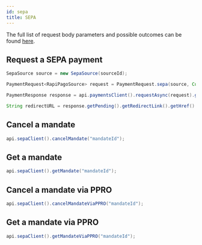 ```yaml
---
id: sepa
title: SEPA
---
```


The full list of request body parameters and possible outcomes can be found [here](https://docs.checkout.com/payments/payment-methods/direct-debit/sepa-direct-debit).

## Request a SEPA payment

```java
SepaSource source = new SepaSource(sourceId);

PaymentRequest<RapiPagoSource> request = PaymentRequest.sepa(source, Currency.ARS, 1000L, "referece");

PaymentResponse response = api.paymentsClient().requestAsync(request).get();

String redirectURL = response.getPending().getRedirectLink().getHref()
```

## Cancel a mandate

```java
api.sepaClient().cancelMandate("mandateId");
```

## Get a mandate

```java
api.sepaClient().getMandate("mandateId");
```

## Cancel a mandate via PPRO

```java
api.sepaClient().cancelMandateViaPPRO("mandateId");
```

## Get a mandate via PPRO

```java
api.sepaClient().getMandateViaPPRO("mandateId");
```

